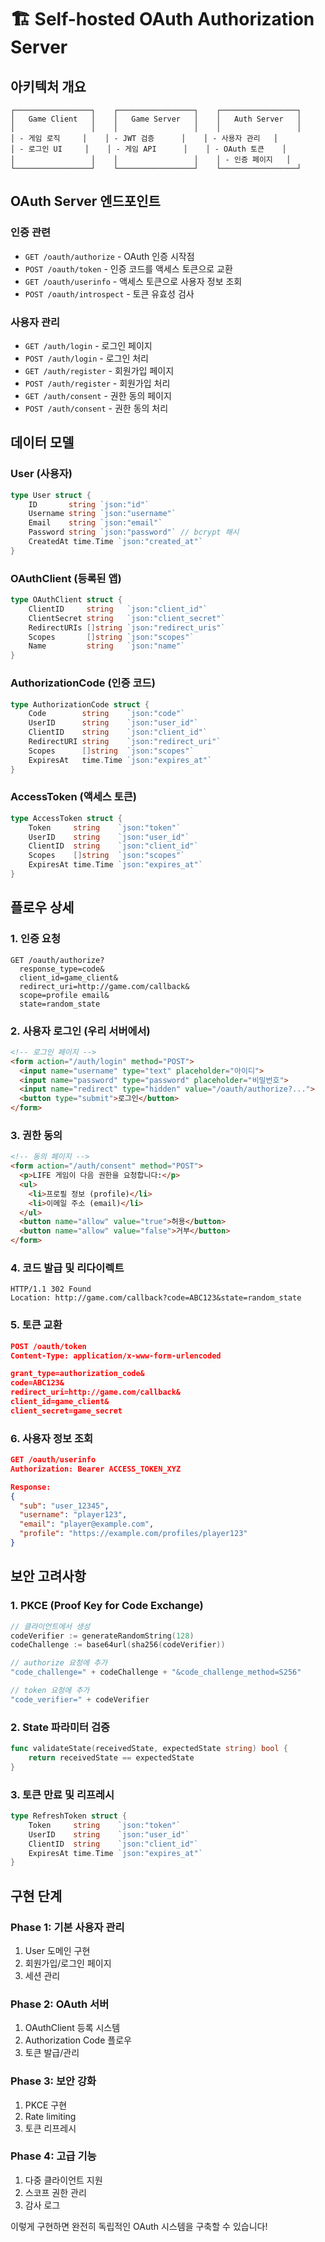 # 🏗️ Self-hosted OAuth Authorization Server

## 아키텍처 개요

```
┌─────────────────┐    ┌─────────────────┐    ┌─────────────────┐
│   Game Client   │    │   Game Server   │    │   Auth Server   │
│                 │    │                 │    │                 │
│ - 게임 로직     │    │ - JWT 검증      │    │ - 사용자 관리   │
│ - 로그인 UI     │    │ - 게임 API      │    │ - OAuth 토큰    │
│                 │    │                 │    │ - 인증 페이지   │
└─────────────────┘    └─────────────────┘    └─────────────────┘
```

## OAuth Server 엔드포인트

### 인증 관련
- `GET /oauth/authorize` - OAuth 인증 시작점
- `POST /oauth/token` - 인증 코드를 액세스 토큰으로 교환
- `GET /oauth/userinfo` - 액세스 토큰으로 사용자 정보 조회
- `POST /oauth/introspect` - 토큰 유효성 검사

### 사용자 관리
- `GET /auth/login` - 로그인 페이지
- `POST /auth/login` - 로그인 처리
- `GET /auth/register` - 회원가입 페이지  
- `POST /auth/register` - 회원가입 처리
- `GET /auth/consent` - 권한 동의 페이지
- `POST /auth/consent` - 권한 동의 처리

## 데이터 모델

### User (사용자)
```go
type User struct {
    ID       string `json:"id"`
    Username string `json:"username"`
    Email    string `json:"email"`
    Password string `json:"password"` // bcrypt 해시
    CreatedAt time.Time `json:"created_at"`
}
```

### OAuthClient (등록된 앱)
```go
type OAuthClient struct {
    ClientID     string   `json:"client_id"`
    ClientSecret string   `json:"client_secret"`
    RedirectURIs []string `json:"redirect_uris"`
    Scopes       []string `json:"scopes"`
    Name         string   `json:"name"`
}
```

### AuthorizationCode (인증 코드)
```go
type AuthorizationCode struct {
    Code        string    `json:"code"`
    UserID      string    `json:"user_id"`
    ClientID    string    `json:"client_id"`
    RedirectURI string    `json:"redirect_uri"`
    Scopes      []string  `json:"scopes"`
    ExpiresAt   time.Time `json:"expires_at"`
}
```

### AccessToken (액세스 토큰)
```go
type AccessToken struct {
    Token     string    `json:"token"`
    UserID    string    `json:"user_id"`
    ClientID  string    `json:"client_id"`
    Scopes    []string  `json:"scopes"`
    ExpiresAt time.Time `json:"expires_at"`
}
```

## 플로우 상세

### 1. 인증 요청
```
GET /oauth/authorize?
  response_type=code&
  client_id=game_client&
  redirect_uri=http://game.com/callback&
  scope=profile email&
  state=random_state
```

### 2. 사용자 로그인 (우리 서버에서)
```html
<!-- 로그인 페이지 -->
<form action="/auth/login" method="POST">
  <input name="username" type="text" placeholder="아이디">
  <input name="password" type="password" placeholder="비밀번호">
  <input name="redirect" type="hidden" value="/oauth/authorize?...">
  <button type="submit">로그인</button>
</form>
```

### 3. 권한 동의
```html
<!-- 동의 페이지 -->
<form action="/auth/consent" method="POST">
  <p>LIFE 게임이 다음 권한을 요청합니다:</p>
  <ul>
    <li>프로필 정보 (profile)</li>
    <li>이메일 주소 (email)</li>
  </ul>
  <button name="allow" value="true">허용</button>
  <button name="allow" value="false">거부</button>
</form>
```

### 4. 코드 발급 및 리다이렉트
```
HTTP/1.1 302 Found
Location: http://game.com/callback?code=ABC123&state=random_state
```

### 5. 토큰 교환
```json
POST /oauth/token
Content-Type: application/x-www-form-urlencoded

grant_type=authorization_code&
code=ABC123&
redirect_uri=http://game.com/callback&
client_id=game_client&
client_secret=game_secret
```

### 6. 사용자 정보 조회
```json
GET /oauth/userinfo
Authorization: Bearer ACCESS_TOKEN_XYZ

Response:
{
  "sub": "user_12345",
  "username": "player123",
  "email": "player@example.com",
  "profile": "https://example.com/profiles/player123"
}
```

## 보안 고려사항

### 1. PKCE (Proof Key for Code Exchange)
```go
// 클라이언트에서 생성
codeVerifier := generateRandomString(128)
codeChallenge := base64url(sha256(codeVerifier))

// authorize 요청에 추가
"code_challenge=" + codeChallenge + "&code_challenge_method=S256"

// token 요청에 추가  
"code_verifier=" + codeVerifier
```

### 2. State 파라미터 검증
```go
func validateState(receivedState, expectedState string) bool {
    return receivedState == expectedState
}
```

### 3. 토큰 만료 및 리프레시
```go
type RefreshToken struct {
    Token     string    `json:"token"`
    UserID    string    `json:"user_id"`
    ClientID  string    `json:"client_id"`
    ExpiresAt time.Time `json:"expires_at"`
}
```

## 구현 단계

### Phase 1: 기본 사용자 관리
1. User 도메인 구현
2. 회원가입/로그인 페이지
3. 세션 관리

### Phase 2: OAuth 서버
1. OAuthClient 등록 시스템
2. Authorization Code 플로우
3. 토큰 발급/관리

### Phase 3: 보안 강화
1. PKCE 구현
2. Rate limiting
3. 토큰 리프레시

### Phase 4: 고급 기능
1. 다중 클라이언트 지원
2. 스코프 권한 관리
3. 감사 로그

이렇게 구현하면 완전히 독립적인 OAuth 시스템을 구축할 수 있습니다!